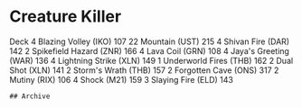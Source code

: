 # Creature Killer
Deck
4 Blazing Volley (IKO) 107
22 Mountain (UST) 215
4 Shivan Fire (DAR) 142
2 Spikefield Hazard (ZNR) 166
4 Lava Coil (GRN) 108
4 Jaya's Greeting (WAR) 136
4 Lightning Strike (XLN) 149
1 Underworld Fires (THB) 162
2 Dual Shot (XLN) 141
2 Storm's Wrath (THB) 157
2 Forgotten Cave (ONS) 317
2 Mutiny (RIX) 106
4 Shock (M21) 159
3 Slaying Fire (ELD) 143

```
## Archive